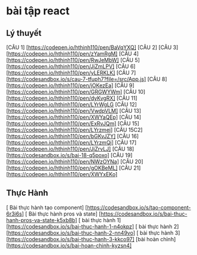 # bài tập react
## Lý thuyết
[CÂU 1] [https://codepen.io/hthinh110/pen/BaVqYXQ]
[CÂU 2] 
[CÂU 3] [https://codepen.io/hthinh110/pen/zYamRgM]
[CÂU 4] [https://codepen.io/hthinh110/pen/RwJeMbW]
[CÂU 5] [https://codepen.io/hthinh110/pen/JjZmLPV]
[CÂU 6] [https://codepen.io/hthinh110/pen/yLERKLK]
[CÂU 7] [https://codesandbox.io/s/cau-7-tfuph7?file=/src/App.js]
[CÂU 8] [https://codepen.io/hthinh110/pen/jOKezEa]
[CÂU 9] [https://codepen.io/hthinh110/pen/GRGWYWm]
[CÂU 10] [https://codepen.io/hthinh110/pen/dyKvgRX]
[CÂU 11] [https://codepen.io/hthinh110/pen/LYrWgLG
[CÂU 12] [https://codepen.io/hthinh110/pen/VwdpVLM]
[CÂU 13] [https://codepen.io/hthinh110/pen/XWYaQEp]
[CÂU 14] [https://codepen.io/hthinh110/pen/ExRvJQm]
[CÂU 15] [https://codepen.io/hthinh110/pen/LYrzmej]
[CÂU 15C2] [https://codepen.io/hthinh110/pen/bGKvJZY]
[CÂU 16] [https://codepen.io/hthinh110/pen/LYrzmQj]
[CÂU 17] [https://codepen.io/hthinh110/pen/JjZrvLJ]
[CÂU 18] [https://codesandbox.io/s/bai-18-q5poxo]
[CÂU 19] [https://codepen.io/hthinh110/pen/NWzOYNa]
[CÂU 20] [https://codepen.io/hthinh110/pen/gOKBeML]
[CÂU 21] [https://codepen.io/hthinh110/pen/XWYxEKo]
## Thực Hành
[ Bài thực hành tạo component] [https://codesandbox.io/s/tao-component-6r3i6s]
[ Bài thực hành pros và state] [https://codesandbox.io/s/bai-thuc-hanh-pros-va-state-k5xb8b]
[ bài thực hành 1] [https://codesandbox.io/s/bai-thuc-hanh-1-n4okpz]
[ bài thực hành 2] [https://codesandbox.io/s/bai-thuc-hanh-2-nn49vo]
[ bài thực hành 3] [https://codesandbox.io/s/bai-thuc-hanh-3-kkco97]
[bài hoàn chỉnh] [https://codesandbox.io/s/bai-hoan-chinh-kyzsn4]
